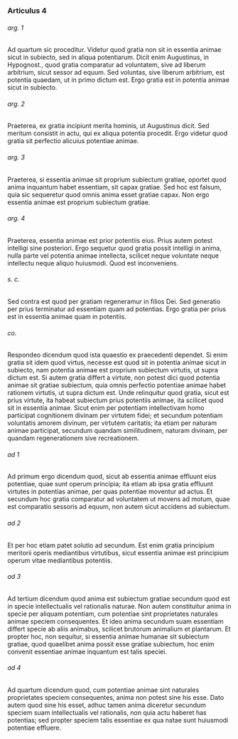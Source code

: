 ### Articulus 4

###### arg. 1
Ad quartum sic proceditur. Videtur quod gratia non sit in essentia animae sicut in subiecto, sed in aliqua potentiarum. Dicit enim Augustinus, in Hypognost., quod gratia comparatur ad voluntatem, sive ad liberum arbitrium, sicut sessor ad equum. Sed voluntas, sive liberum arbitrium, est potentia quaedam, ut in primo dictum est. Ergo gratia est in potentia animae sicut in subiecto.

###### arg. 2
Praeterea, ex gratia incipiunt merita hominis, ut Augustinus dicit. Sed meritum consistit in actu, qui ex aliqua potentia procedit. Ergo videtur quod gratia sit perfectio alicuius potentiae animae.

###### arg. 3
Praeterea, si essentia animae sit proprium subiectum gratiae, oportet quod anima inquantum habet essentiam, sit capax gratiae. Sed hoc est falsum, quia sic sequeretur quod omnis anima esset gratiae capax. Non ergo essentia animae est proprium subiectum gratiae.

###### arg. 4
Praeterea, essentia animae est prior potentiis eius. Prius autem potest intelligi sine posteriori. Ergo sequetur quod gratia possit intelligi in anima, nulla parte vel potentia animae intellecta, scilicet neque voluntate neque intellectu neque aliquo huiusmodi. Quod est inconveniens.

###### s. c.
Sed contra est quod per gratiam regeneramur in filios Dei. Sed generatio per prius terminatur ad essentiam quam ad potentias. Ergo gratia per prius est in essentia animae quam in potentiis.

###### co.
Respondeo dicendum quod ista quaestio ex praecedenti dependet. Si enim gratia sit idem quod virtus, necesse est quod sit in potentia animae sicut in subiecto, nam potentia animae est proprium subiectum virtutis, ut supra dictum est. Si autem gratia differt a virtute, non potest dici quod potentia animae sit gratiae subiectum, quia omnis perfectio potentiae animae habet rationem virtutis, ut supra dictum est. Unde relinquitur quod gratia, sicut est prius virtute, ita habeat subiectum prius potentiis animae, ita scilicet quod sit in essentia animae. Sicut enim per potentiam intellectivam homo participat cognitionem divinam per virtutem fidei; et secundum potentiam voluntatis amorem divinum, per virtutem caritatis; ita etiam per naturam animae participat, secundum quandam similitudinem, naturam divinam, per quandam regenerationem sive recreationem.

###### ad 1
Ad primum ergo dicendum quod, sicut ab essentia animae effluunt eius potentiae, quae sunt operum principia; ita etiam ab ipsa gratia effluunt virtutes in potentias animae, per quas potentiae moventur ad actus. Et secundum hoc gratia comparatur ad voluntatem ut movens ad motum, quae est comparatio sessoris ad equum, non autem sicut accidens ad subiectum.

###### ad 2
Et per hoc etiam patet solutio ad secundum. Est enim gratia principium meritorii operis mediantibus virtutibus, sicut essentia animae est principium operum vitae mediantibus potentiis.

###### ad 3
Ad tertium dicendum quod anima est subiectum gratiae secundum quod est in specie intellectualis vel rationalis naturae. Non autem constituitur anima in specie per aliquam potentiam, cum potentiae sint proprietates naturales animae speciem consequentes. Et ideo anima secundum suam essentiam differt specie ab aliis animabus, scilicet brutorum animalium et plantarum. Et propter hoc, non sequitur, si essentia animae humanae sit subiectum gratiae, quod quaelibet anima possit esse gratiae subiectum, hoc enim convenit essentiae animae inquantum est talis speciei.

###### ad 4
Ad quartum dicendum quod, cum potentiae animae sint naturales proprietates speciem consequentes, anima non potest sine his esse. Dato autem quod sine his esset, adhuc tamen anima diceretur secundum speciem suam intellectualis vel rationalis, non quia actu haberet has potentias; sed propter speciem talis essentiae ex qua natae sunt huiusmodi potentiae effluere.

